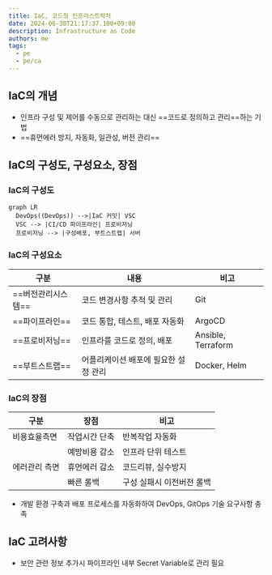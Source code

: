 ```yaml
---
title: IaC, 코드형 인프라스트럭처
date: 2024-06-30T21:17:37.100+09:00
description: Infrastructure as Code
authors: me
tags:
  - pe
  - pe/ca 
---
```


## IaC의 개념

- 인프라 구성 및 제어를 수동으로 관리하는 대신 ==코드로 정의하고 관리==하는 기법
- ==휴먼에러 방지, 자동화, 일관성, 버전 관리==

## IaC의 구성도, 구성요소, 장점

### IaC의 구성도

```mermaid
graph LR
  DevOps((DevOps)) -->|IaC 커밋| VSC
  VSC --> |CI/CD 파이프라인| 프로비저닝
  프로비저닝 --> |구성배포, 부트스트랩| 서버
```

### IaC의 구성요소

| 구분 | 내용 | 비고 |
| --- | --- | --- |
| ==버전관리시스템== | 코드 변경사항 추적 및 관리 | Git |
| ==파이프라인== | 코드 통합, 테스트, 배포 자동화 | ArgoCD |
| ==프로비저닝== | 인프라를 코드로 정의, 배포 | Ansible, Terraform |
| ==부트스트랩== | 어플리케이션 배포에 필요한 설정 관리 | Docker, Helm |

### IaC의 장점

| 구분 | 장점 | 비고 |
| --- | --- | --- |
| 비용효율측면 | 작업시간 단축 | 반복작업 자동화 |
| | 예방비용 감소 | 인프라 단위 테스트 |
| 에러관리 측면 | 휴먼에러 감소 | 코드리뷰, 실수방지 |
| | 빠른 롤백 | 구성 실패시 이전버전 롤백 |

- 개발 환경 구축과 배포 프로세스를 자동화하여 DevOps, GitOps 기술 요구사항 충족

## IaC 고려사항

- 보안 관련 정보 추가시 파이프라인 내부 Secret Variable로 관리 필요
